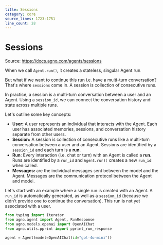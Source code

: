 ```yaml
---
title: Sessions
category: core
source_lines: 1723-1751
line_count: 28
---
```


# Sessions
Source: https://docs.agno.com/agents/sessions



When we call `Agent.run()`, it creates a stateless, singular Agent run.

But what if we want to continue this run i.e. have a multi-turn conversation? That's where `sessions` come in. A session is collection of consecutive runs.

In practice, a session is a multi-turn conversation between a user and an Agent. Using a `session_id`, we can connect the conversation history and state across multiple runs.

Let's outline some key concepts:

* **User:** A user represents an individual that interacts with the Agent. Each user has associated memories, sessions, and conversation history separate from other users.
* **Session:** A session is collection of consecutive runs like a multi-turn conversation between a user and an Agent. Sessions are identified by a `session_id` and each turn is a **run**.
* **Run:** Every interaction (i.e. chat or turn) with an Agent is called a **run**. Runs are identified by a `run_id` and `Agent.run()` creates a new `run_id` when called.
* **Messages:** are the individual messages sent between the model and the Agent. Messages are the communication protocol between the Agent and model.

Let's start with an example where a single run is created with an Agent. A `run_id` is automatically generated, as well as a `session_id` (because we didn't provide one to continue the conversation). This run is not yet associated with a user.

```python
from typing import Iterator
from agno.agent import Agent, RunResponse
from agno.models.openai import OpenAIChat
from agno.utils.pprint import pprint_run_response

agent = Agent(model=OpenAIChat(id="gpt-4o-mini"))

